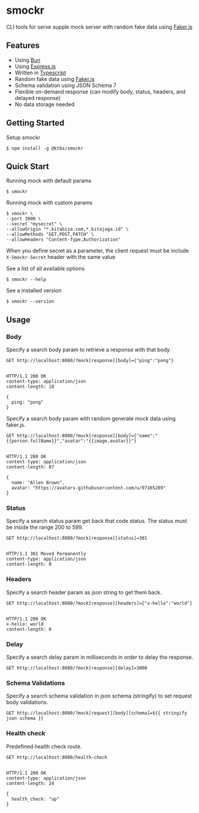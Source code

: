 # smockr

CLI tools for serve supple mock server with random fake data using <a href="https://github.com/faker-js/faker">Faker.js</a>

## Features

 * Using [Bun](https://github.com/oven-sh/bun)
 * Using [Express.js](https://github.com/expressjs/express)
 * Written in [Typescript](https://github.com/microsoft/TypeScript)
 * Random fake data using [Faker.js](https://github.com/faker-js/faker)
 * Schema validation using JSON Schema 7
 * Flexible on-demand response (can modify body, status, headers, and delayed response)
 * No data storage needed

## Getting Started

Setup smockr

```
$ npm install -g @ktbs/smockr
```

## Quick Start

Running mock with default params

```
$ smockr
```

Running mock with custom params

```
$ smockr \
--port 3000 \
--secret "mysecret" \
--allowOrigin "*.kitabisa.com,*.kitajaga.id" \
--allowMethods "GET,POST,PATCH" \
--allowHeaders "Content-Type,Authorization"
```
When you define secret as a parameter, the client request must be include `X-Smockr-Secret` header with the same value

See a list of all available options

```
$ smockr --help
```

See a installed version

```
$ smockr --version
```

## Usage

### Body

Specify a search body param to retrieve a response with that body.

```http
GET http://localhost:8080/?mock[response][body]={"ping":"pong"}


HTTP/1.1 200 OK
content-type: application/json
content-length: 18

{
  ping: "pong"
}
```

Specify a search body param with random generate mock data using faker.js.

```http
GET http://localhost:8080/?mock[response][body]={"name":"{{person.fullName}}","avatar":"{{image.avatar}}"}


HTTP/1.1 200 OK
content-type: application/json
content-length: 87

{
  name: "Allen Brown",
  avatar: "https://avatars.githubusercontent.com/u/97165289"
}
```

### Status

Specify a search status param get back that code status. The status must be
inside the range 200 to 599.

```http
GET http://localhost:8080/?mock[response][status]=301


HTTP/1.1 301 Moved Permanently
content-type: application/json
content-length: 0
```

### Headers

Specify a search header param as json string to get them back.

```http
GET http://localhost:8080/?mock[response][headers]={"x-hello":"world"}


HTTP/1.1 200 OK
x-hello: world
content-length: 0
```

### Delay

Specify a search delay param in milliseconds in order to delay the response.

```http
GET http://localhost:8080/?mock[response][delay]=3000
```

### Schema Validations

Specify a search schema validation in json schema (stringify) to set request body validations.

```http
GET http://localhost:8080/?mock[request][body][schema]=${{ stringify json schema }}
```

### Health check

Predefined health check route.

```http
GET http://localhost:8080/health-check


HTTP/1.1 200 OK
content-type: application/json
content-length: 24

{
  health_check: "up"
}
```
